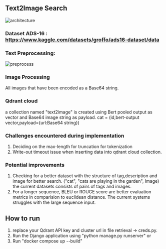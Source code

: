 ## Text2Image Search

![architecture](https://github.com/hishamp3/Text2Image/assets/101292796/6c795053-6739-42df-9b87-3710e32fc08d)

### Dataset ADS-16 : https://www.kaggle.com/datasets/groffo/ads16-dataset/data

### Text Preprocessing:
![preprocess](https://github.com/hishamp3/Text2Image/assets/101292796/c8ef7343-a32e-40d1-995e-6b212b2c9551)

### Image Processing
All images that have been encoded as a Base64 string.

### Qdrant cloud
a collection named "text2image" is created using Bert pooled output as vector and Base64 image string as payload.
cat = (id,bert-output vector,payload={url:Base64 string})

### Challenges encountered during implementation
1. Deciding on the max-length for truncation for tokenization
2. Write-out timeout issue when inserting data into qdrant cloud collection.

### Potential improvements
1. Checking for a better dataset with the structure of tag,description and image for better search.
   ("cat", "cats are playing in the garden", Image) the current datasets consists of pairs of tags and images.
2. For a longer sequence, BLEU or ROUGE score are better evaluation metrics in comparision to euclidean distance. The current systems struggles with the large sequence input.

## How to run
1. replace your Qdrant API key and cluster url in file retrieval -> creds.py.
2. Run the Django application using "python manage.py runserver"
                  or
1. Run "docker compose up --build" 
